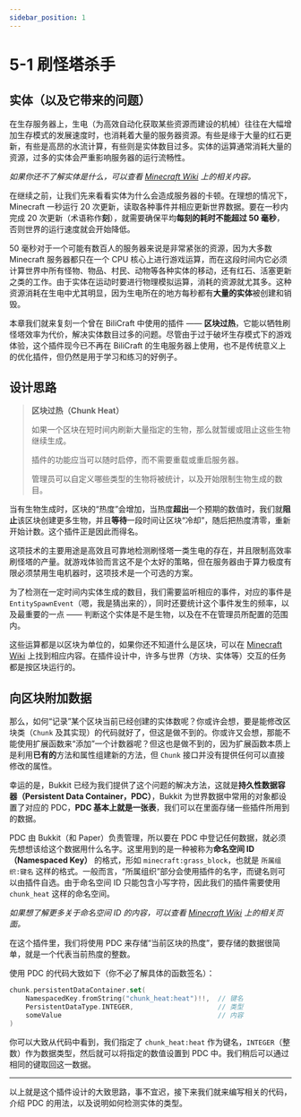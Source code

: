 ```yaml
---
sidebar_position: 1
---
```


# 5-1 刷怪塔杀手

## 实体（以及它带来的问题）

在生存服务器上，生电（为高效自动化获取某些资源而建设的机械）往往在大幅增加生存模式的发展速度时，也消耗着大量的服务器资源。有些是缘于大量的红石更新，有些是高昂的水流计算，有些则是实体数目过多。实体的运算通常消耗大量的资源，过多的实体会严重影响服务器的运行流畅性。

*如果你还不了解实体是什么，可以查看 [Minecraft Wiki](https://zh.minecraft.wiki/w/%E5%AE%9E%E4%BD%93) 上的相关内容。*

在继续之前，让我们先来看看实体为什么会造成服务器的卡顿。在理想的情况下，Minecraft 一秒运行 20 次更新，读取各种事件并相应更新世界数据。要在一秒内完成 20 次更新（术语称作**刻**），就需要确保平均**每刻的耗时不能超过 50 毫秒**，否则世界的运行速度就会开始降低。

50 毫秒对于一个可能有数百人的服务器来说是非常紧张的资源，因为大多数 Minecraft 服务器都只在一个 CPU 核心上进行游戏运算，而在这段时间内它必须计算世界中所有怪物、物品、村民、动物等各种实体的移动，还有红石、活塞更新之类的工作。由于实体在运动时要进行物理模拟运算，消耗的资源就尤其多。这种资源消耗在生电中尤其明显，因为生电所在的地方每秒都有**大量的实体**被创建和销毁。

本章我们就来复刻一个曾在 BiliCraft 中使用的插件 —— **区块过热**，它能以牺牲刷怪塔效率为代价，解决实体数目过多的问题。尽管由于过于破坏生存模式下的游戏体验，这个插件现今已不再在 BiliCraft 的生电服务器上使用，也不是传统意义上的优化插件，但仍然是用于学习和练习的好例子。

## 设计思路

> **区块过热（Chunk Heat）**
>
> 如果一个区块在短时间内刷新大量指定的生物，那么就暂缓或阻止这些生物继续生成。
>
> 插件的功能应当可以随时启停，而不需要重载或重启服务器。
>
> 管理员可以自定义哪些类型的生物将被统计，以及开始限制生物生成的数目。


当有生物生成时，区块的“热度”会增加，当热度**超出**一个预期的数值时，我们就**阻止**该区块创建更多生物，并且**等待**一段时间让区块“冷却”，随后把热度清零，重新开始计数。这个插件正是因此而得名。

这项技术的主要用途是高效且可靠地检测刷怪塔一类生电的存在，并且限制高效率刷怪塔的产量。就游戏体验而言这不是个太好的策略，但在服务器由于算力极度有限必须禁用生电机器时，这项技术是一个可选的方案。

为了检测在一定时间内实体生成的数目，我们需要监听相应的事件，对应的事件是 `EntitySpawnEvent`（嗯，我是猜出来的），同时还要统计这个事件发生的频率，以及最重要的一点 —— 判断这个实体是不是生物，以及在不在管理员所配置的范围内。

这些运算都是以区块为单位的，如果你还不知道什么是区块，可以在 [Minecraft Wiki](https://zh.minecraft.wiki/w/%E5%8C%BA%E5%9D%97) 上找到相应内容。在插件设计中，许多与世界（方块、实体等）交互的任务都是按区块运行的。

## 向区块附加数据

那么，如何“记录”某个区块当前已经创建的实体数呢？你或许会想，要是能修改区块类（`Chunk` 及其实现）的代码就好了，但这是做不到的。你或许又会想，那能不能使用扩展函数来“添加”一个计数器呢？但这也是做不到的，因为扩展函数本质上是利用**已有的**方法和属性组建新的方法，但 `Chunk` 接口并没有提供任何可以直接修改的属性。

幸运的是，Bukkit 已经为我们提供了这个问题的解决方法，这就是**持久性数据容器（Persistent Data Container，PDC）**，Bukkit 为世界数据中常用的对象都设置了对应的 PDC，**PDC 基本上就是一张表**，我们可以在里面存储一些插件所用到的数据。

PDC 由 Bukkit（和 Paper）负责管理，所以要在 PDC 中登记任何数据，就必须先想想该给这个数据用什么名字。这里用到的是一种被称为**命名空间 ID（Namespaced Key）** 的格式，形如 `minecraft:grass_block`，也就是 `所属组织:键名` 这样的格式。一般而言，“所属组织”部分会使用插件的名字，而键名则可以由插件自选。由于命名空间 ID 只能包含小写字符，因此我们的插件需要使用 `chunk_heat` 这样的命名空间。

*如果想了解更多关于命名空间 ID 的内容，可以查看 [Minecraft Wiki](https://zh.minecraft.wiki/w/%E5%91%BD%E5%90%8D%E7%A9%BA%E9%97%B4ID) 上的相关页面。*

在这个插件里，我们将使用 PDC 来存储“当前区块的热度”，要存储的数据很简单，就是一个代表当前热度的整数。

使用 PDC 的代码大致如下（你不必了解具体的函数签名）：

```kotlin
chunk.persistentDataContainer.set(
    NamespacedKey.fromString("chunk_heat:heat")!!,  // 键名
    PersistentDataType.INTEGER,                     // 类型
    someValue                                       // 内容
)
```

你可以大致从代码中看到，我们指定了 `chunk_heat:heat` 作为键名，`INTEGER`（整数）作为数据类型，然后就可以将指定的数值设置到 PDC 中。我们稍后可以通过相同的键取回这一数据。

---

以上就是这个插件设计的大致思路，事不宜迟，接下来我们就来编写相关的代码，介绍 PDC 的用法，以及说明如何检测实体的类型。

